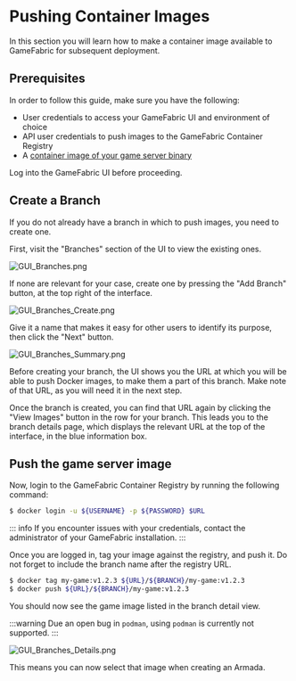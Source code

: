 # Pushing Container Images

In this section you will learn how to make a container image available to
GameFabric for subsequent deployment.

## Prerequisites

In order to follow this guide, make sure you have the following:

* User credentials to access your GameFabric UI and environment of choice
* API user credentials to push images to the GameFabric Container Registry
* A [container image of your game server binary](building-a-container-image.md)

Log into the GameFabric UI before proceeding.

## Create a Branch

If you do not already have a branch in which to push images, you need to create one.

First, visit the "Branches" section of the UI to view the existing ones.

![GUI_Branches.png](images/armada/GUI_Branches.png)

If none are relevant for your case, create one by pressing the "Add Branch" button, at the top right of the interface.

![GUI_Branches_Create.png](images/armada/GUI_Branches_Create.png)

Give it a name that makes it easy for other users to identify its purpose, then click the "Next" button.

![GUI_Branches_Summary.png](images/armada/GUI_Branches_Summary.png)

Before creating your branch, the UI shows you the URL at which you will be able to push Docker images, to make them a part of this branch. Make note of that URL, as you will need it in the next step.

Once the branch is created, you can find that URL again by clicking the "View Images" button in the row for your branch. This leads you to the branch details page, which displays the relevant URL at the top of the interface, in the blue information box.

## Push the game server image

Now, login to the GameFabric Container Registry by running the following command:

```bash
$ docker login -u ${USERNAME} -p ${PASSWORD} $URL
```

::: info
If you encounter issues with your credentials, contact the administrator of your GameFabric installation.
:::

Once you are logged in, tag your image against the registry, and push it.
Do not forget to include the branch name after the registry URL.

```bash
$ docker tag my-game:v1.2.3 ${URL}/${BRANCH}/my-game:v1.2.3
$ docker push ${URL}/${BRANCH}/my-game:v1.2.3
```

You should now see the game image listed in the branch detail view.

:::warning
Due an open bug in `podman`, using `podman` is currently not supported.
:::

![GUI_Branches_Details.png](images/armada/GUI_Branches_Details.png)

This means you can now select that image when creating an Armada.
